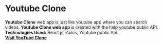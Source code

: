 # Youtube Clone
<b>Youtube Clone</b> web app is just like youtube app where you can search videos. <b>Youtube Clone web app </b> is created with the help youtube public API.<br>
**Technologies Used:** React.js, Axios, Youtube public Api.<br>
[**Visit YouTube Clone**](https://youtube-clone-by-react.netlify.app/)
